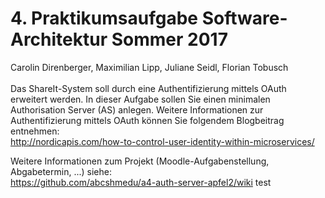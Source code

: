 # 4. Praktikumsaufgabe Software-Architektur Sommer 2017 #
 
Carolin Direnberger, Maximilian Lipp, Juliane Seidl, Florian Tobusch<br /><br />
Das ShareIt-System soll durch eine Authentifizierung mittels OAuth erweitert werden. In dieser Aufgabe sollen Sie einen minimalen Authorisation Server (AS) anlegen. Weitere Informationen zur Authentifizierung mittels OAuth können Sie folgendem Blogbeitrag entnehmen:<br />http://nordicapis.com/how-to-control-user-identity-within-microservices/<br />

Weitere Informationen zum Projekt (Moodle-Aufgabenstellung, Abgabetermin, ...) siehe:<br />
https://github.com/abcshmedu/a4-auth-server-apfel2/wiki
test
